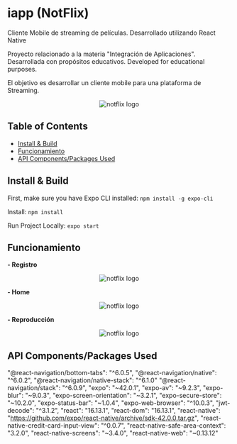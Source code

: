 # iapp (NotFlix)
Cliente Mobile de streaming de películas. Desarrollado utilizando React Native

Proyecto relacionado a la materia "Integración de Aplicaciones".
Desarrollada con propósitos educativos. Developed for educational purposes. 

El objetivo es desarrollar un cliente mobile para una plataforma de Streaming.

<p align="center">
  <img alt="notflix logo" src="https://github.com/machi918/iapp/blob/master/src/assets/landing/Logo.png" />
</p>

## Table of Contents

- [Install & Build](#install--build)
- [Funcionamiento](#funcionamiento)
- [API Components/Packages Used](#api-componentspackages-used)



## Install & Build

First, make sure you have Expo CLI installed: `npm install -g expo-cli`

Install: `npm install`

Run Project Locally: `expo start`

## Funcionamiento

**- Registro**
<p align="center">
  <img alt="notflix logo" src="https://github.com/machi918/iapp/blob/master/src/assets/gif/registro.gif" />
</p>


**- Home**
<p align="center">
  <img alt="notflix logo" src="https://github.com/machi918/iapp/blob/master/src/assets/gif/home.gif" />
</p>


**- Reproducción**
<p align="center">
  <img alt="notflix logo" src="https://github.com/machi918/iapp/blob/master/src/assets/gif/funcionamiento.gif" />
</p>

## API Components/Packages Used
"@react-navigation/bottom-tabs": "^6.0.5",
"@react-navigation/native": "^6.0.2",
"@react-navigation/native-stack": "^6.1.0"
"@react-navigation/stack": "^6.0.9",
"expo": "~42.0.1",
"expo-av": "~9.2.3",
"expo-blur": "~9.0.3",
"expo-screen-orientation": "~3.2.1",
"expo-secure-store": "~10.2.0",
"expo-status-bar": "~1.0.4",
"expo-web-browser": "^10.0.3",
"jwt-decode": "^3.1.2",
"react": "16.13.1",
"react-dom": "16.13.1",
"react-native": "https://github.com/expo/react-native/archive/sdk-42.0.0.tar.gz", 
"react-native-credit-card-input-view": "^0.0.7",
"react-native-safe-area-context": "3.2.0",
"react-native-screens": "~3.4.0",
"react-native-web": "~0.13.12"
